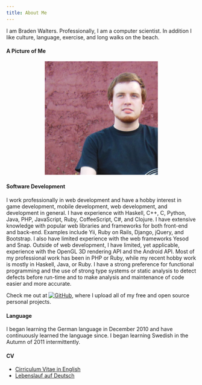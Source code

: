 ```yaml
---
title: About Me
---
```


I am Braden Walters. Professionally, I am a computer scientist. In addition I
like culture, language, exercise, and long walks on the beach.

#### A Picture of Me
<div style="text-align: center;"><img alt="Picture of Braden Walters" src="/images/DSCN1157.jpg" width="300px" /></div>

#### Software Development

I work professionally in web development and have a hobby interest in game
development, mobile development, web development, and development in general. I
have experience with Haskell, C++, C, Python, Java, PHP, JavaScript, Ruby,
CoffeeScript, C#, and Clojure. I have extensive knowledge with popular web
libraries and frameworks for both front-end and back-end. Examples include Yii,
Ruby on Rails, Django, jQuery, and Bootstrap. I also have limited experience
with the web frameworks Yesod and Snap. Outside of web development, I have
limited, yet applicable, experience with the OpenGL 3D rendering API and the
Android API. Most of my professional work has been in PHP or Ruby, while my
recent hobby work is mostly in Haskell, Java, or Ruby. I have a strong
preference for functional programming and the use of strong type systems or
static analysis to detect defects before run-time and to make analysis and
maintenance of code easier and more accurate.

Check me out at [<img alt="GitHub" src="http://monitorama.com/2013/images/github_logo.png" height="30px" />](https://github.com/meoblast001),
where I upload all of my free and open source personal projects.

#### Language

I began learning the German language in December 2010 and have continuously
learned the language since. I began learning Swedish in the Autumn of 2011
intermittently.

#### CV
 * [Cirriculum Vitae in English](../docs/cv-en.pdf)
 * [Lebenslauf auf Deutsch](../docs/cv-de.pdf)
